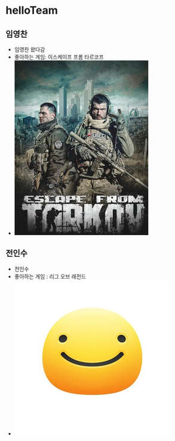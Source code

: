 # helloTeam

## 임영찬
* 임영찬 왔다감
* 좋아하는 게임: 이스케이프 프롬 타르코프
* ![타르코프 이미지](/Tarkov.jpg)

## 전인수
* 전인수
* 좋아하는 게임 : 리그 오브 레전드
* ![이미지](/jisImage.jpg)